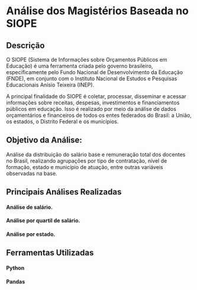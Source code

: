 # Análise dos Magistérios Baseada no SIOPE
## Descrição
O SIOPE (Sistema de Informações sobre Orçamentos Públicos em Educação) é uma ferramenta criada pelo governo brasileiro, especificamente pelo Fundo Nacional de Desenvolvimento da Educação (FNDE), em conjunto com o Instituto Nacional de Estudos e Pesquisas Educacionais Anísio Teixeira (INEP).

A principal finalidade do SIOPE é coletar, processar, disseminar e acessar informações sobre receitas, despesas, investimentos e financiamentos públicos em educação. Isso é realizado por meio da análise de dados orçamentários e financeiros de todos os entes federados do Brasil: a União, os estados, o Distrito Federal e os municípios.

## Objetivo da Análise:
Análise da distribuição do salário base e remuneração total dos docentes no Brasil, realizando agrupações por tipo de contratação, nível de formação, estado e município de atuação, entre outras variáveis observadas na base.

## Principais Análises Realizadas
#### Análise de salário.
#### Análise por quartil de salário.
#### Análise por estado.

## Ferramentas Utilizadas
#### Python
#### Pandas
